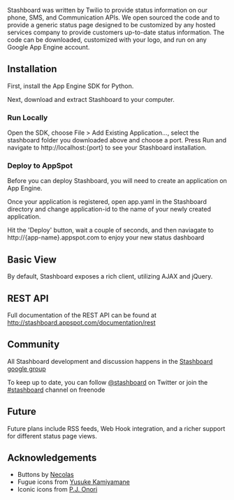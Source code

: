 Stashboard was written by Twilio to provide status information on our phone, SMS, and Communication APIs. We open sourced the code and to provide a generic status page designed to be customized by any hosted services company to provide customers up-to-date status information. The code can be downloaded, customized with your logo, and run on any Google App Engine account.

## Installation

First, install the App Engine SDK for Python.

Next, download and extract Stashboard to your computer.

### Run Locally

Open the SDK, choose File > Add Existing Application..., select the stashboard folder you downloaded above and choose a port. Press Run and navigate to http://localhost:{port} to see your Stashboard installation.

### Deploy to AppSpot

Before you can deploy Stashboard, you will need to create an application on App Engine.

Once your application is registered, open app.yaml in the Stashboard directory and change application-id to the name of your newly created application.

Hit the 'Deploy' button, wait a couple of seconds, and then naviagate to http://{app-name}.appspot.com to enjoy your new status dashboard

## Basic View

By default, Stashboard exposes a rich client, utilizing AJAX and jQuery.

## REST API

Full documentation of the REST API can be found at <http://stashboard.appspot.com/documentation/rest>

## Community

All Stashboard development and discussion happens in the [Stashboard google group](https://groups.google.com/forum/#!forum/stashboard)

To keep up to date, you can follow [@stashboard](http://twitter.com/stashboard) on Twitter or join the [#stashboard](irc://irc.freenode.net/stashboard) channel on freenode

## Future

Future plans include RSS feeds, Web Hook integration, and a richer support for different status page views.

## Acknowledgements
* Buttons by [Necolas](https://github.com/necolas/css3-github-buttons)
* Fugue icons from [Yusuke Kamiyamane](http://p.yusukekamiyamane.com/)
* Iconic icons from [P.J. Onori](http://somerandomdude.com/projects/iconic/)
